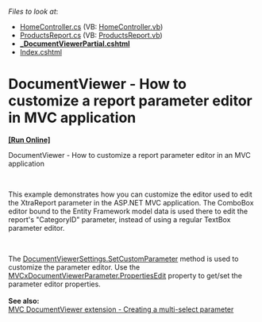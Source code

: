 <!-- default file list -->
*Files to look at*:

* [HomeController.cs](./CS/E5053/Controllers/HomeController.cs) (VB: [HomeController.vb](./VB/E5053/Controllers/HomeController.vb))
* [ProductsReport.cs](./CS/E5053/Reports/ProductsReport.cs) (VB: [ProductsReport.vb](./VB/E5053/Reports/ProductsReport.vb))
* **[_DocumentViewerPartial.cshtml](./CS/E5053/Views/Home/_DocumentViewerPartial.cshtml)**
* [Index.cshtml](./CS/E5053/Views/Home/Index.cshtml)
<!-- default file list end -->
# DocumentViewer - How to customize a report parameter editor in MVC application
<!-- run online -->
**[[Run Online]](https://codecentral.devexpress.com/e5053/)**
<!-- run online end -->


<p>DocumentViewer - How to customize a report parameter editor in an MVC application</p>
<br />
<p>This example demonstrates how you can customize the editor used to edit the XtraReport parameter in the ASP.NET MVC application. The ComboBox editor bound to the Entity Framework model data is used there to edit the report's "CategoryID" parameter, instead of using a regular TextBox parameter editor.</p>
<br />
<p>The <a href="http://documentation.devexpress.com/#AspNet/DevExpressWebMvcDocumentViewerSettings_SetCustomParametertopic2003"><u>DocumentViewerSettings.SetCustomParameter</u></a> method is used to customize the parameter editor. Use the <a href="http://documentation.devexpress.com/#AspNet/DevExpressWebMvcMVCxDocumentViewerParameter_PropertiesEdittopic"><u>MVCxDocumentViewerParameter.PropertiesEdit</u></a> property to get/set the parameter editor properties.<br /><br /><strong>See also:</strong><br /><a href="https://www.devexpress.com/Support/Center/p/T191944">MVC DocumentViewer extension - Creating a multi-select parameter</a></p>

<br/>


